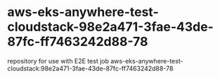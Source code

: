 # aws-eks-anywhere-test-cloudstack-98e2a471-3fae-43de-87fc-ff7463242d88-78
repository for use with E2E test job aws-eks-anywhere-test-cloudstack:98e2a471-3fae-43de-87fc-ff7463242d88-78
